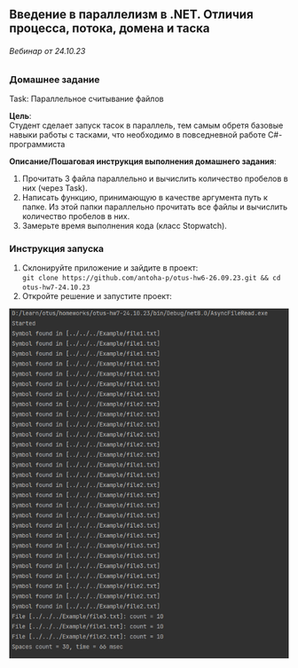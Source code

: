 ## Введение в параллелизм в .NET. Отличия процесса, потока, домена и таска
###### Вебинар от 24.10.23

### Домашнее задание
Task: Параллельное считывание файлов

**Цель**:  
Студент сделает запуск тасок в параллель, тем самым обретя базовые навыки работы с тасками, что необходимо в повседневной работе C#-программиста

**Описание/Пошаговая инструкция выполнения домашнего задания**:
1. Прочитать 3 файла параллельно и вычислить количество пробелов в них (через Task).
2. Написать функцию, принимающую в качестве аргумента путь к папке. Из этой папки параллельно прочитать все файлы и вычислить количество пробелов в них.
3. Замерьте время выполнения кода (класс Stopwatch).

### Инструкция запуска

1. Склонируйте приложение и зайдите в проект:  
   `git clone https://github.com/antoha-p/otus-hw6-26.09.23.git && cd otus-hw7-24.10.23`
2. Откройте решение и запустите проект:

![alt text](screenshot.png)

